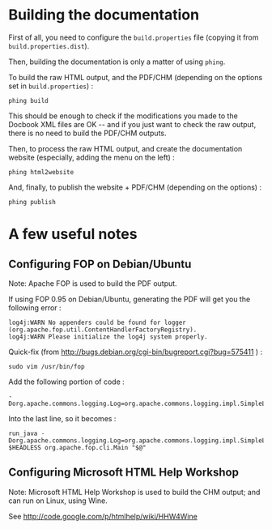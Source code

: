 
# Building the documentation #

First of all, you need to configure the `build.properties` file (copying it from `build.properties.dist`).

Then, building the documentation is only a matter of using `phing`.

To build the raw HTML output, and the PDF/CHM (depending on the options set in `build.properties`) :

    phing build

This should be enough to check if the modifications you made to the Docbook XML files are OK -- and if you just want
to check the raw output, there is no need to build the PDF/CHM outputs.

Then, to process the raw HTML output, and create the documentation website (especially, adding the menu on the left) :

    phing html2website

And, finally, to publish the website + PDF/CHM (depending on the options) :

    phing publish



# A few useful notes #

## Configuring FOP on Debian/Ubuntu ##

Note: Apache FOP is used to build the PDF output.

If using FOP 0.95 on Debian/Ubuntu, generating the PDF will get you the following error :

    log4j:WARN No appenders could be found for logger (org.apache.fop.util.ContentHandlerFactoryRegistry).
    log4j:WARN Please initialize the log4j system properly.

Quick-fix (from http://bugs.debian.org/cgi-bin/bugreport.cgi?bug=575411 ) :

    sudo vim /usr/bin/fop

Add the following portion of code :

    -Dorg.apache.commons.logging.Log=org.apache.commons.logging.impl.SimpleLog

Into the last line, so it becomes :

    run_java -Dorg.apache.commons.logging.Log=org.apache.commons.logging.impl.SimpleLog $HEADLESS org.apache.fop.cli.Main "$@"


## Configuring Microsoft HTML Help Workshop ##

Note: Microsoft HTML Help Workshop is used to build the CHM output; and can run on Linux, using Wine.

See http://code.google.com/p/htmlhelp/wiki/HHW4Wine

